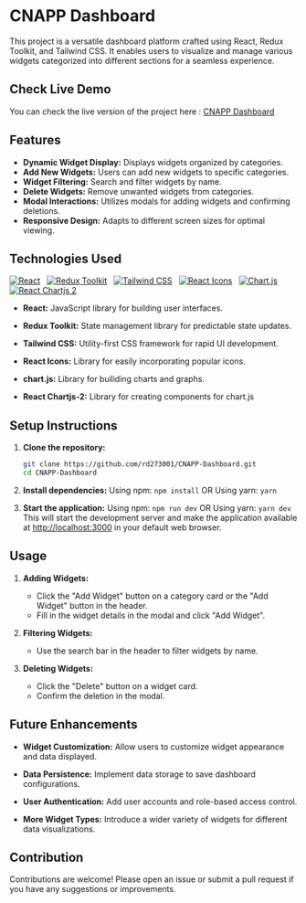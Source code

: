 # CNAPP Dashboard

This project is a versatile dashboard platform crafted using React, Redux Toolkit, and Tailwind CSS. It enables users to visualize and manage various widgets categorized into different sections for a seamless experience.

## Check Live Demo

You can check the live version of the project here : [CNAPP Dashboard](https://cnapp-dashboard1.netlify.app/)

## Features

- **Dynamic Widget Display:**  Displays widgets organized by categories.
- **Add New Widgets:** Users can add new widgets to specific categories.
- **Widget Filtering:**  Search and filter widgets by name.
- **Delete Widgets:**  Remove unwanted widgets from categories.
- **Modal Interactions:** Utilizes modals for adding widgets and confirming deletions.
- **Responsive Design:**  Adapts to different screen sizes for optimal viewing.

## Technologies Used

[![React](https://img.shields.io/badge/React-a900ff?logo=react&logoColor=61dafb&labelColor=2e2e2e)](https://reactjs.org/) &nbsp; [![Redux Toolkit](https://img.shields.io/badge/Redux%20Toolkit-a900ff?logo=redux&labelColor=2e2e2e)](https://redux-toolkit.js.org/) &nbsp; [![Tailwind CSS](https://img.shields.io/badge/Tailwind%20CSS-a900ff?logo=tailwind-css&labelColor=2e2e2e)](https://tailwindcss.com/) &nbsp; [![React Icons](https://img.shields.io/badge/React%20Icons-a900ff?logo=react&logoColor=61dafb&labelColor=2e2e2e)](https://react-icons.github.io/react-icons/) &nbsp; [![Chart.js](https://img.shields.io/badge/Chart.js-a900ff?logo=chart.js&labelColor=2e2e2e)](https://www.chartjs.org/) &nbsp; [![React Chartjs 2](https://img.shields.io/badge/React%20Chartjs%202-a900ff?logo=react&logoColor=61dafb&labelColor=2e2e2e)](https://react-chartjs-2.js.org/)

- **React:** JavaScript library for building user interfaces.

- **Redux Toolkit:** State management library for predictable state updates.
- **Tailwind CSS:** Utility-first CSS framework for rapid UI development.
- **React Icons:** Library for easily incorporating popular icons.
- **chart.js:** Library for builiding charts and graphs.
- **React Chartjs-2:** Library for creating components for chart.js

## Setup Instructions

1. **Clone the repository:**

   ```bash
   git clone https://github.com/rd273001/CNAPP-Dashboard.git
   cd CNAPP-Dashboard
   ```

2. **Install dependencies:**
   Using npm: ```npm install```
   OR
   Using yarn: ```yarn```

3. **Start the application:**
   Using npm: ```npm run dev```
   OR
   Using yarn: ```yarn dev```
This will start the development server and make the application available at <http://localhost:3000> in your default web browser.

## Usage

1. **Adding Widgets:**

   - Click the "Add Widget" button on a category card or the "Add Widget" button in the header.
   - Fill in the widget details in the modal and click "Add Widget".

2. **Filtering Widgets:**

   - Use the search bar in the header to filter widgets by name.

3. **Deleting Widgets:**

   - Click the "Delete" button on a widget card.
   - Confirm the deletion in the modal.

## Future Enhancements

- **Widget Customization:** Allow users to customize widget appearance and data displayed.

- **Data Persistence:** Implement data storage to save dashboard configurations.

- **User Authentication:** Add user accounts and role-based access control.

- **More Widget Types:** Introduce a wider variety of widgets for different data visualizations.

## Contribution

Contributions are welcome! Please open an issue or submit a pull request if you have any suggestions or improvements.
